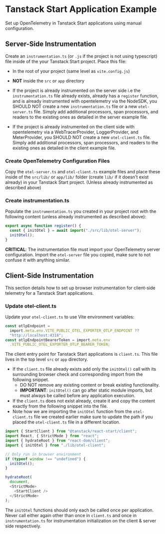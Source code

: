 # Tanstack Start Application Example

Set up OpenTelemetry in Tanstack Start applications using manual configuration.

## Server-Side Instrumentation

Create an `instrumentation.ts` (or `.js` if the project is not using typescript) file inside of the your Tanstack Start project. Place this file:

- In the root of your project (same level as `vite.config.js`)
- **NOT** inside the `src` or `app` directory

- If the project is already instrumented on the server side i.e the `instrumentation.ts` file already exists, already
  has a `register` function, and is already instrumented with opentelemetry via the NodeSDK, you SHOULD NOT create
  a new `instrumentation.ts` file or a new `otel-server.ts` file. Simply add additional processors, span processors, and
  readers to the existing ones as detailed in the server example file.

- If the project is already instrumented on the client side with opentelemetry via a WebTracerProvider, LoggerProvider, and
  MeterProvider, you SHOULD NOT create a new `otel-client.ts` file. Simply add additional processors, span processors,
  and readers to the existing ones as detailed in the client example file.

### Create OpenTelemetry Configuration Files

Copy the `otel-server.ts` and `otel-client.ts` example files and place these inside of the `src/lib/` or `app/lib/`
folder (create `lib/` if it doesn't exist already) in your Tanstack Start project. (Unless already instrumented as described above)

### Create instrumentation.ts

Populate the `instrumentation.ts` you created in your project root with the following content (unless already instrumented as described above):

```typescript
export async function register() {
  const { initOtel } = await import("./src/lib/otel-server");
  initOtel();
}
```

**CRITICAL**: The instrumentation file must import your OpenTelemetry server configuration. Import the `otel-server` file you copied, make sure to not confuse it with anything similar.

## Client-Side Instrumentation

This section details how to set up browser instrumentation for client-side telemetry for a Tanstack Start applications.

### Update otel-client.ts

Update your `otel-client.ts` to use Vite environment variables:

```typescript
const otlpEndpoint =
  import.meta.env.VITE_PUBLIC_OTEL_EXPORTER_OTLP_ENDPOINT ??
  "http://localhost:4318";
const otlpEndpointBearerToken = import.meta.env
  .VITE_PUBLIC_OTEL_EXPORTER_OTLP_BEARER_TOKEN;
```

The client entry point for Tanstack Start applications is `client.ts`. This file lives in the top level `src` or `app` directory.

- If the `client.ts` file already exists add only the `initOtel()` call with its surrounding browser check and corresponding import from the following snippet.
  - DO NOT remove any existing content or break existing functionality.
  - **IMPORTANT**: `initOtel()` can go after static module imports, but must always be called before any application execution.
- If the `client.ts` does not exist already, create it and copy the content exactly from the following snippet into the file.
- Note how we are importing the `initOtel` function from the `otel-client.ts` file we created earlier make sure to update
  the path if you placed the `otel-client.ts` file in a different location.

```ts
import { StartClient } from "@tanstack/react-start/client";
import React, { StrictMode } from "react";
import { hydrateRoot } from "react-dom/client";
import { initOtel } from "./lib/otel-client";

// Only run in browser environment
if (typeof window !== "undefined") {
  initOtel();
}

hydrateRoot(
  document,
  <StrictMode>
    <StartClient />
  </StrictMode>
);
```

The `initOtel` functions should only each be called once per application. Never call either again other than once in
`client.ts` and once in `instrumentation.ts` for instrumentation initialization on the client & server side respectively.
